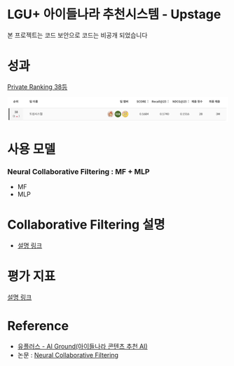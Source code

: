 # LGU+ 아이들나라 추천시스템 - Upstage
본 프로젝트는 코드 보안으로 코드는 비공개 되었습니다

# 성과

[Private Ranking 38등](https://stages.ai/competitions/208/leaderboard)

![ranking_learderboard](https://github.com/nhh2907/Recommender_System_Upstage/blob/main/img/Ranking_Learderboard_38.png)

# 사용 모델
### Neural Collaborative Filtering : MF + MLP
- MF
- MLP

# Collaborative Filtering 설명
- [설명 링크](https://nhh2907.github.io/posts/Collaborative_Filtering_Model/)

# 평가 지표
[설명 링크](https://www.notion.so/nogari/301e9f1659104ae6aa3a6802c46114aa?pvs=4)

# Reference
- [유플러스 - AI Ground(아이들나라 콘텐츠 추천 AI)](https://github.com/UpstageAI/2022-lguplus-AI-Ground) 
- 논문 : [Neural Collaborative Filtering](https://arxiv.org/pdf/1708.05031.pdf)